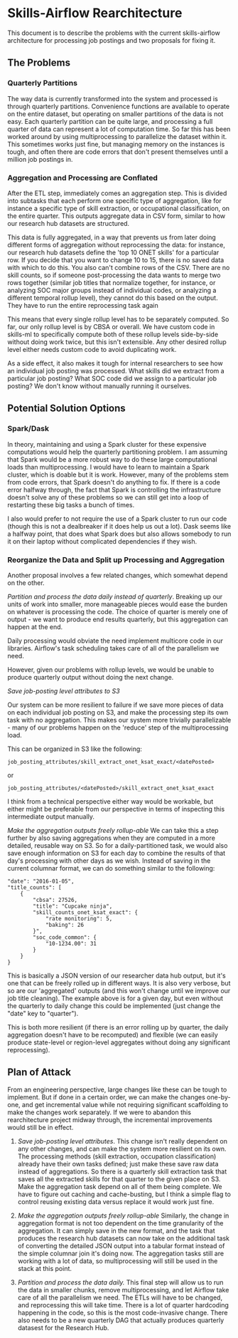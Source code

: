 # Skills-Airflow Rearchitecture

This document is to describe the problems with the current skills-airflow architecture for processing job postings and two proposals for fixing it.

## The Problems

### Quarterly Partitions
The way data is currently transformed into the system and processed is through quarterly partitions. Convenience functions are available to operate on the entire dataset, but operating on smaller partitions of the data is not easy. Each quarterly partition can be quite large, and processing a full quarter of data can represent a lot of computation time. So far this has been worked around by using multiprocessing to parallelize the dataset within it. This sometimes works just fine, but managing memory on the instances is tough, and often there are code errors that don't present themselves until a million job postings in.

### Aggregation and Processing are Conflated
After the ETL step, immediately comes an aggregation step. This is divided into subtasks that each perform one specific type of aggregation, like for instance a specific type of skill extraction, or occupational classification, on the entire quarter. This outputs aggregate data in CSV form, similar to how our research hub datasets are structured.

This data is fully aggregated, in a way that prevents us from later doing different forms of aggregation without reprocessing the data: for instance, our research hub datasets define the 'top 10 ONET skills' for a particular row. If you decide that you want to change 10 to 15, there is no saved data with which to do this. You also can't combine rows of the CSV. There are no skill counts, so if someone post-processing the data wants to merge two rows together (similar job titles that normalize together, for instance, or analyzing SOC major groups instead of individual codes, or analyzing a different temporal rollup level), they cannot do this based on the output. They have to run the entire reprocessing task again

This means that every single rollup level has to be separately computed. So far, our only rollup level is by CBSA or overall.  We have custom code in skills-ml to specifically compute both of these rollup levels side-by-side without doing work twice, but this isn't extensible. Any other desired rollup level either needs custom code to avoid duplicating work.

As a side effect, it also makes it tough for internal researchers to see how an individual job posting was processed. What skills did we extract from a particular job posting? What SOC code did we assign to a particular job posting? We don't know without manually running it ourselves.

## Potential Solution Options

### Spark/Dask
In theory, maintaining and using a Spark cluster for these expensive computations would help the quarterly partitioning problem. I am assuming that Spark would be a more robust way to do these large computational loads than multiprocessing. I would have to learn to maintain a Spark cluster, which is doable but it is work. However, many of the problems stem from code errors, that Spark doesn't do anything to fix. If there is a code error halfway through, the fact that Spark is controlling the infrastructure doesn't solve any of these problems so we can still get into a loop of restarting these big tasks a bunch of times.

I also would prefer to not require the use of a Spark cluster to run our code (though this is not a dealbreaker if it does help us out a lot). Dask seems like a halfway point, that does what Spark does but also allows somebody to run it on their laptop without complicated dependencies if they wish.

### Reorganize the Data and Split up Processing and Aggregation
Another proposal involves a few related changes, which somewhat depend on the other.

*Partition and process the data daily instead of quarterly*. Breaking up our units of work into smaller, more manageable pieces would ease the burden on whatever is processing the code. The choice of quarter is merely one of output - we want to produce end results quarterly, but this aggregation can happen at the end.

Daily processing would obviate the need implement multicore code in our libraries. Airflow's task scheduling takes care of all of the parallelism we need.

However, given our problems with rollup levels, we would be unable to produce quarterly output without doing the next change.

*Save job-posting level attributes to S3*

Our system can be more resilient to failure if we save more pieces of data on each individual job posting on S3, and make the processing step its own task with no aggregation. This makes our system more trivially parallelizable - many of our problems happen on the 'reduce' step of the multiprocessing load.

This can be organized in S3 like the following:

`job_posting_attributes/skill_extract_onet_ksat_exact/<datePosted>`

or

`job_posting_attributes/<datePosted>/skill_extract_onet_ksat_exact`


I think from a technical perspective either way would be workable, but either might be preferable from our perspective in terms of inspecting this intermediate output manually.


*Make the aggregation outputs freely rollup-able*
We can take this a step further by also saving aggregations when they are computed in a more detailed, reusable way on S3. So for a daily-partitioned task, we would also save enough information on S3 for each day to combine the results of that day's processing with other days as we wish. Instead of saving in the current columnar format, we can do something similar to the following:


```
"date": "2016-01-05",
"title_counts": [
	{
		"cbsa": 27526,
		"title": "Cupcake ninja",
		"skill_counts_onet_ksat_exact": {
			"rate monitoring": 5,
			"baking": 26
		}",
		"soc_code_common": {
			"10-1234.00": 31
		}
	}
}
```

This is basically a JSON version of our researcher data hub output, but it's one that can be freely rolled up in different ways. It is also very verbose, but so are our 'aggregated' outputs (and this won't change until we improve our job title cleaning). The example above is for a given day, but even without the quarterly to daily change this could be implemented (just change the "date" key to "quarter").

This is both more resilient (if there is an error rolling up by quarter, the daily aggregation doesn't have to be recomputed) and flexible (we can easily produce state-level or region-level aggregates without doing any significant reprocessing).

## Plan of Attack
From an engineering perspective, large changes like these can be tough to implement. But if done in a certain order, we can make the changes one-by-one, and get incremental value while not requiring significant scaffolding to make the changes work separately. If we were to abandon this rearchitecture project midway through, the incremental improvements would still be in effect.

1. *Save job-posting level attributes*. This change isn't really dependent on any other changes, and can make the system more resilient on its own. The processing methods (skill extraction, occupation classification) already have their own tasks defined; just make these save raw data instead of aggregations. So there is a quarterly skill extraction task that saves all the extracted skills for that quarter to the given place on S3. Make the aggregation task depend on all of them being complete. We have to figure out caching and cache-busting, but I think a simple flag to control reusing existing data versus replace it would work just fine.

2. *Make the aggregation outputs freely rollup-able*
Similarly, the change in aggregation format is not too dependent on the time granularity of the aggregation. It can simply save in the new format, and the task that produces the research hub datasets can now take on the additional task of converting the detailed JSON output into a tabular format instead of the simple columnar join it's doing now. The aggregation tasks still are working with a lot of data, so multiprocessing will still be used in the stack at this point.

3. *Partition and process the data daily.* 
This final step will allow us to run the data in smaller chunks, remove multiprocessing, and let Airflow take care of all the parallelism we need. The ETLs will have to be changed, and reprocessing this will take time. There is a lot of quarter hardcoding happening in the code, so this is the most code-invasive change.  There also needs to be a new quarterly DAG that actually produces quarterly datasest for the Research Hub.
